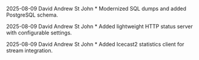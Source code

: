 2025-08-09  David Andrew St John
    * Modernized SQL dumps and added PostgreSQL schema.

2025-08-09  David Andrew St John
    * Added lightweight HTTP status server with configurable settings.

2025-08-09  David Andrew St John
    * Added Icecast2 statistics client for stream integration.
